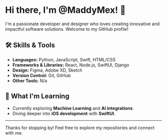 # Hi there, I'm @MaddyMex! 👋

I'm a passionate developer and designer who loves creating innovative and impactful software solutions. Welcome to my GitHub profile!

## 🛠 Skills & Tools
- **Languages:** Python, JavaScript, Swift, HTML/CSS
- **Frameworks & Libraries:** React, Node.js, SwiftUI, Django
- **Design:** Figma, Adobe XD, Sketch
- **Version Control:** Git, GitHub
- **Other Tools:** N/a

## 🌱 What I'm Learning
- Currently exploring **Machine Learning** and **AI integrations**.
- Diving deeper into **iOS development** with **SwiftUI**.
---
Thanks for stopping by! Feel free to explore my repositories and connect with me.
